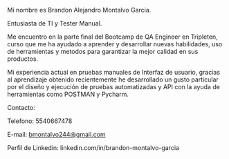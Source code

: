 
Mi nombre es Brandon Alejandro Montalvo Garcia.

Entusiasta de TI y Tester Manual.

Me encuentro en la parte final del Bootcamp de QA Engineer en Tripleten, curso que me ha ayudado a aprender y desarrollar nuevas habilidades, uso de herramientas y metodos para
garantizar la mejor calidad en sus productos.

Mi experiencia actual en pruebas manuales de Interfaz de usuario, gracias al aprendizaje obtenido recientemente he desarrollado un gusto particular por el diseño y ejecución de pruebas automatizadas y API con la ayuda de herramientas como POSTMAN y Pycharm.

Contacto: 

Telefono: 5540667478

E-mail: bmontalvo244@gmail.com

Perfil de Linkedin:  linkedin.com/in/brandon-montalvo-garcia
